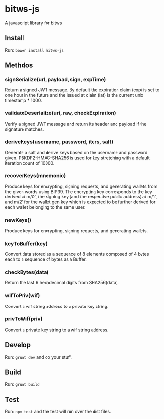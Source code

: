 # bitws-js
A javascript library for bitws

## Install

Run: `bower install bitws-js`

## Methdos

### signSerialize(url, payload, sign, expTime)
Return a signed JWT message. By default the expiration claim (exp) is set to one hour in the future and the issued at claim (iat) is the current unix timestamp * 1000.

### validateDeserialize(url, raw, checkExpiration)
Verify a signed JWT message and return its header and payload if the signature matches.

### deriveKeys(username, password, iters, salt)
Generate a salt and derive keys based on the username and password given. PBKDF2-HMAC-SHA256 is used for key stretching with a default iteration count of 10000.

### recoverKeys(mnemonic)
Produce keys for encrypting, signing requests, and generating wallets from the given words using BIP39. The encrypting key corresponds to the key derived at m/0', the signing key (and the respective public address) at m/1', and m/2' for the wallet gen key which is expected to be further derived for each wallet belonging to the same user.

### newKeys()
Produce keys for encrypting, signing requests, and generating wallets.

### keyToBuffer(key)
Convert data stored as a sequence of 8 elements composed of 4 bytes each to a sequence of bytes as a Buffer.

### checkBytes(data)
Return the last 6 hexadecimal digits from SHA256(data).

### wifToPriv(wif)
Convert a wif string address to a private key string.

### privToWif(priv)
Convert a private key string to a wif string address.

## Develop
Run: `grunt dev` and do your stuff.

## Build
Run: `grunt build`

## Test
Run: `npm test` and the test will run over the dist files.
